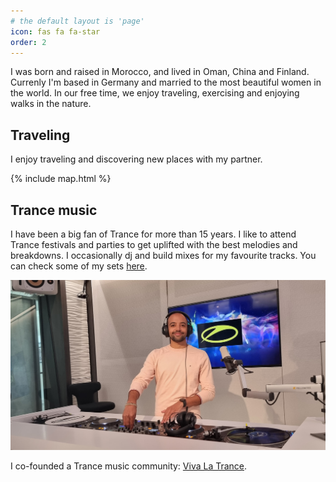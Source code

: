 ```yaml
---
# the default layout is 'page'
icon: fas fa fa-star
order: 2
---
```



I was born and raised in Morocco, and lived in Oman, China and Finland. Currenly I'm based in Germany and married to the most beautiful women in the world. In our free time, we enjoy traveling, exercising and enjoying walks in the nature.

## Traveling 

I enjoy traveling and discovering new places with my partner.

{% include map.html %}


## Trance music

I have been a big fan of Trance for more than 15 years. I like to attend Trance festivals and parties to get uplifted with the best melodies and breakdowns.
I occasionally dj and build mixes for my favourite tracks. You can check some of my sets [here](https://soundcloud.com/vivalatrancemusic/sets/viva-la-trance-presents-1).

![jpg](https://raw.githubusercontent.com/salihbout/salihbout.github.io/master/assets/img/misc/asot.jpg)

I co-founded a Trance music community: [Viva La Trance](https://www.facebook.com/vivalatrancemusic).